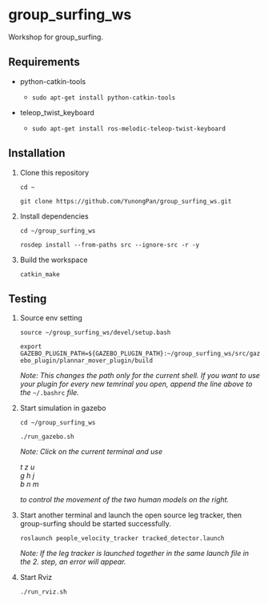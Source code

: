 # group_surfing_ws
Workshop for group_surfing.

## Requirements
- python-catkin-tools
  - `sudo apt-get install python-catkin-tools`  
    
- teleop_twist_keyboard
  - `sudo apt-get install ros-melodic-teleop-twist-keyboard`

## Installation
1. Clone this repository  
  
	`cd ~`  
  
	`git clone https://github.com/YunongPan/group_surfing_ws.git`  
  
2. Install dependencies  
  
	`cd ~/group_surfing_ws`  
  
	`rosdep install --from-paths src --ignore-src -r -y`  
  
3. Build the workspace  
  
	`catkin_make`  

## Testing
1. Source env setting  
  
	`source ~/group_surfing_ws/devel/setup.bash`  
  
	`export GAZEBO_PLUGIN_PATH=${GAZEBO_PLUGIN_PATH}:~/group_surfing_ws/src/gazebo_plugin/plannar_mover_plugin/build`  
	  
	*Note: This changes the path only for the current shell. If you want to use your plugin for every new temrinal you open, append the line above to the* `~/.bashrc` *file.*
   
2. Start simulation in gazebo  
  
	`cd ~/group_surfing_ws`  
  
	`./run_gazebo.sh`  
  
	*Note: Click on the current terminal and use*  
  
	*t	z	u*  
	*g	h	j*  
	*b	n	m*  
  
	*to control the movement of the two human models on the right.*  
  
3. Start another terminal and launch the open source leg tracker, then group-surfing should be started successfully.
  
	`roslaunch people_velocity_tracker tracked_detector.launch`  
  
	*Note: If the leg tracker is launched together in the same launch file in the 2. step, an error will appear.*  
  
3. Start Rviz  
  
	`./run_rviz.sh`
